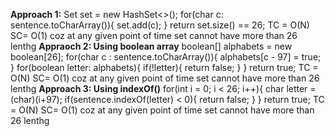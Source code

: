 **Approach 1:**
Set<Character> set = new HashSet<>();
for(char c: sentence.toCharArray()){
set.add(c);
}
return set.size() == 26;
TC = O(N)
SC= O(1) coz at any given point of time set cannot have more than 26 lenthg
**Appraoch 2: Using boolean array**
boolean[] alphabets = new boolean[26];
for(char c : sentence.toCharArray()){
alphabets[c - 97] = true;
}
for(boolean letter: alphabets){
if(!letter){
return false;
}
}
return true;
TC = O(N)
SC= O(1) coz at any given point of time set cannot have more than 26 lenthg
**Approach 3: Using indexOf()**
for(int i = 0; i < 26; i++){
char letter = (char)(i+97);
if(sentence.indexOf(letter) < 0){
return false;
}
}
return true;
TC = O(N)
SC= O(1) coz at any given point of time set cannot have more than 26 lenthg